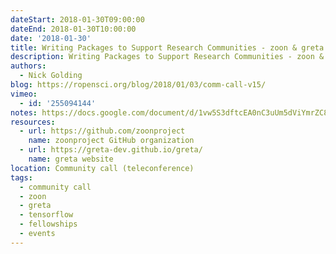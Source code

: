 ```yaml
---
dateStart: 2018-01-30T09:00:00
dateEnd: 2018-01-30T10:00:00
date: '2018-01-30'
title: Writing Packages to Support Research Communities - zoon & greta
description: Writing Packages to Support Research Communities - zoon & greta
authors:
  - Nick Golding
blog: https://ropensci.org/blog/2018/01/03/comm-call-v15/
vimeo:
  - id: '255094144'
notes: https://docs.google.com/document/d/1vw5S3dftcEA0nC3uUm5dViYmrZC8TAWmP-KRnFiWm7M/edit
resources:
  - url: https://github.com/zoonproject
    name: zoonproject GitHub organization
  - url: https://greta-dev.github.io/greta/
    name: greta website
location: Community call (teleconference)
tags:
  - community call
  - zoon
  - greta
  - tensorflow
  - fellowships
  - events
---
```

